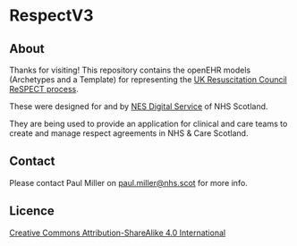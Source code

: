 # RespectV3
 
## About
Thanks for visiting!
This repository contains the openEHR models (Archetypes and a Template) for representing the [UK Resuscitation Council ReSPECT process](https://www.resus.org.uk/respect).

These were designed for and by [NES Digital Service](https://nds.nhs.scot/) of NHS Scotland.

They are being used to provide an application for clinical and care teams to create and manage respect agreements in NHS & Care Scotland.

## Contact
Please contact Paul Miller on paul.miller@nhs.scot for more info.

## Licence
[Creative Commons Attribution-ShareAlike 4.0 International](https://creativecommons.org/licenses/by-sa/4.0/)
